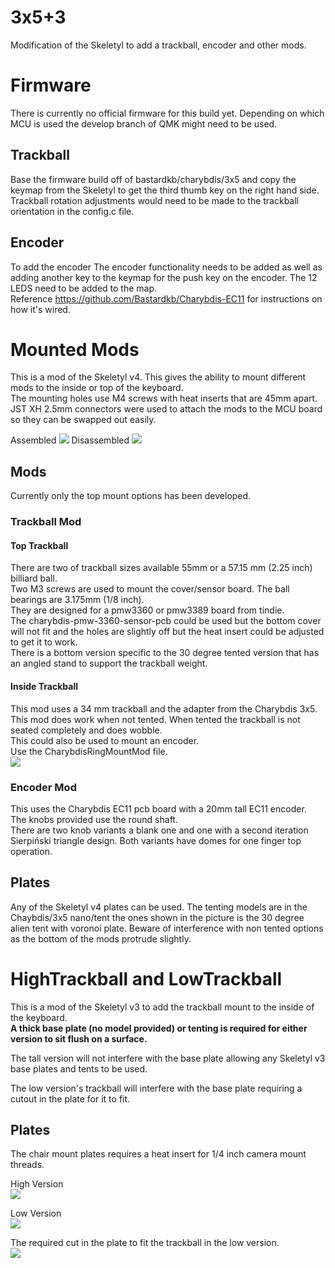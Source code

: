 # 3x5+3
Modification of the Skeletyl to add a trackball, encoder and other mods. 
# Firmware
There is currently no official firmware for this build yet. Depending on which MCU is used the develop branch of QMK might need to be used.  

## Trackball
Base the firmware build off of bastardkb/charybdis/3x5 and copy the keymap from the Skeletyl to get the third thumb key on the right hand side.   
Trackball rotation adjustments would need to be made to the trackball orientation in the config.c file.  
## Encoder
To add the encoder The encoder functionality needs to be added as well as adding another key to the keymap for the push key on the encoder. The 12 LEDS need to be added to the map.   
Reference https://github.com/Bastardkb/Charybdis-EC11 for instructions on how it's wired.  
# Mounted Mods
This is a mod of the Skeletyl v4. This gives the ability to mount different mods to the inside or top of the keyboard.  
The mounting holes use M4 screws with heat inserts that are 45mm apart.  
JST XH 2.5mm connectors were used to attach the mods to the MCU board so they can be swapped out easily.

Assembled
![](../../pics/1an.jpg)
Disassembled
![](../../pics/1ao.jpg)

## Mods 
Currently only the top mount options has been developed.

### Trackball Mod
#### Top Trackball
There are two of trackball sizes available 55mm or a 57.15 mm (2.25 inch) billiard ball.  
Two M3 screws are used to mount the cover/sensor board.
The ball bearings are 3.175mm (1/8 inch).  
They are designed for a pmw3360 or pmw3389 board from tindie.  
The charybdis-pmw-3360-sensor-pcb could be used but the bottom cover will not fit and the holes are slightly off but the heat insert could be adjusted to get it to work.  
There is a bottom version specific to the 30 degree tented version that has an angled stand to support the trackball weight.  
#### Inside Trackball
This mod uses a 34 mm trackball and the adapter from the Charybdis 3x5. This mod does work when not tented. When tented the trackball is not seated completely and does wobble.   
This could also be used to mount an encoder.  
Use the CharybdisRingMountMod file.  
![](../../pics/1ap.png)

### Encoder Mod
This uses the Charybdis EC11 pcb board with a 20mm tall EC11 encoder.  
The knobs provided use the round shaft.  
There are two knob variants a blank one and one with a second iteration Sierpiński triangle design. Both variants have domes for one finger top operation.  

## Plates
Any of the Skeletyl v4 plates can be used. The tenting models are in the Chaybdis/3x5 nano/tent the ones shown in the picture is the 30 degree alien tent with voronoi plate. Beware of interference with non tented options as the bottom of the mods protrude slightly.     
  
# HighTrackball and LowTrackball
This is a mod of the Skeletyl v3 to add the trackball mount to the inside of the keyboard.   
**A thick base plate (no model provided) or tenting is required for either version to sit flush on a surface.** 

The tall version will not interfere with the base plate allowing any Skeletyl v3 base plates and tents to be used. 

The low version's trackball will interfere with the base plate requiring a cutout in the plate for it to fit. 


## Plates
The chair mount plates requires a heat insert for 1/4 inch camera mount threads.

High Version  
![](../../pics/1ak.png)
  
Low Version  
![](../../pics/1al.png)
  
The required cut in the plate to fit the trackball in the low version.  
![](../../pics/1am.png)